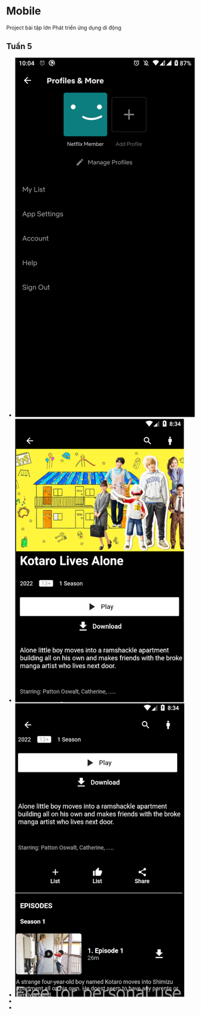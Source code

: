# Mobile

Project bài tập lớn Phát triển ứng dụng di động 


## Tuần 5



- ![](screenshots/profile.png)
- ![](screenshots/play1.png)
- ![](screenshots/play2.png)
- 
- 